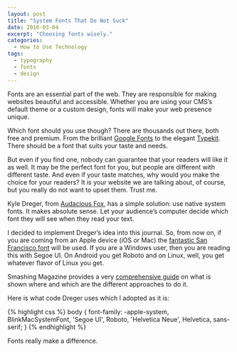 ```yaml
---
layout: post
title: "System Fonts That Do Not Suck"
date: 2016-03-04
excerpt: "Choosing fonts wisely."
categories:
  - How to Use Technology
tags:
  - typography
  - fonts
  - design
---
```


Fonts are an essential part of the web. They are responsible for making websites beautiful and accessible. Whether you are using your CMS’s default theme or a custom design, fonts will make your web presence unique.

Which font should you use though? There are thousands out there, both free and premium. From the brilliant [Google Fonts](https://www.google.com/fonts) to the elegant [Typekit](https://typekit.com). There should be a font that suits your taste and needs.

But even if you find one, nobody can guarantee that your readers will like it as well. It may be the perfect font for you, but people are different with different taste. And even if your taste matches, why would you make the choice for your readers? It is your website we are talking about, of course, but you really do not want to upset them. Trust me.

Kyle Dreger, from [Audacious Fox](http://audaciousfox.com), has a simple solution: use native system fonts.  It makes absolute sense. Let your audience’s computer decide which font they will see when they read your text.

I decided to implement Dreger’s idea into this journal. So, from now on, if you are coming from an Apple device (iOS or Mac) the [fantastic San Francisco font](/thoughts-on-el-capitan) will be used. If you are a Windows user, then you are reading this with Segoe UI. On Android you get Roboto and on Linux, well, you get whatever flavor of Linux you get.

<i class="fa fa-lightbulb-o"></i> Smashing Magazine provides a very <a href="https://www.smashingmagazine.com/2015/11/using-system-ui-fonts-practical-guide/#details-of-approach-b">comprehensive guide</a> on what is shown where and which are the different approaches to do it.

Here is what code Dreger uses which I adopted as it is:

{% highlight css %}
body {
font-family: -apple-system, BlinkMacSystemFont, 'Segoe UI', Roboto, 'Helvetica Neue', Helvetica, sans-serif;
}
{% endhighlight %}

Fonts really make a difference.
